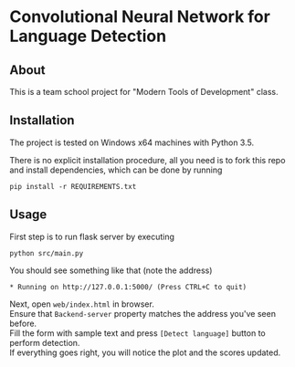 # Convolutional Neural Network for Language Detection

## About

This is a team school project for "Modern Tools of Development" class.  

## Installation

The project is tested on Windows x64 machines with Python 3.5.  

There is no explicit installation procedure, all you need is to fork this repo and install dependencies, which can be done by running  
```
pip install -r REQUIREMENTS.txt
```

## Usage

First step is to run flask server by executing  
```
python src/main.py
```
You should see something like that (note the address)  
```
* Running on http://127.0.0.1:5000/ (Press CTRL+C to quit)
```

Next, open `web/index.html` in browser.  
Ensure that `Backend-server` property matches the address you've seen before.  
Fill the form with sample text and press `[Detect language]` button to perform detection.  
If everything goes right, you will notice the plot and the scores updated.  
    
